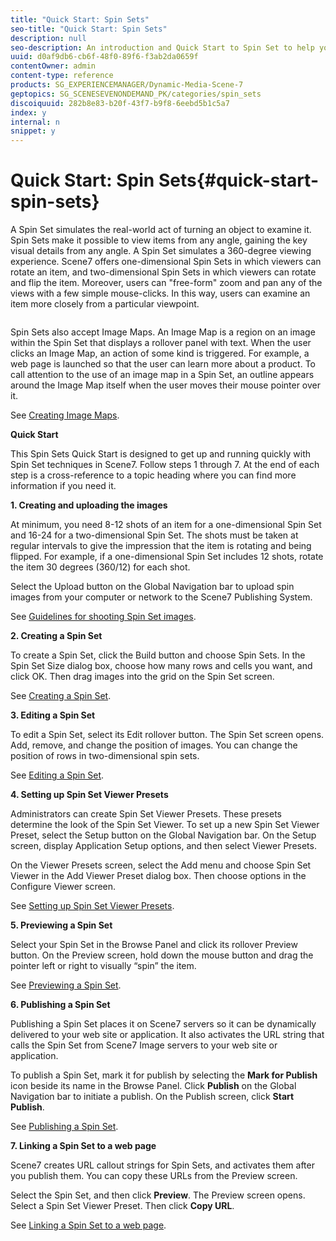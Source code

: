 ```yaml
---
title: "Quick Start: Spin Sets"
seo-title: "Quick Start: Spin Sets"
description: null
seo-description: An introduction and Quick Start to Spin Set to help you get up and running quickly.
uuid: d0af9db6-cb6f-48f0-89f6-f3ab2da0659f
contentOwner: admin
content-type: reference
products: SG_EXPERIENCEMANAGER/Dynamic-Media-Scene-7
geptopics: SG_SCENESEVENONDEMAND_PK/categories/spin_sets
discoiquuid: 282b8e83-b20f-43f7-b9f8-6eebd5b1c5a7
index: y
internal: n
snippet: y
---
```


# Quick Start: Spin Sets{#quick-start-spin-sets}

A Spin Set simulates the real-world act of turning an object to examine it. Spin Sets make it possible to view items from any angle, gaining the key visual details from any angle. A Spin Set simulates a 360-degree viewing experience. Scene7 offers one-dimensional Spin Sets in which viewers can rotate an item, and two-dimensional Spin Sets in which viewers can rotate and flip the item. Moreover, users can "free-form" zoom and pan any of the views with a few simple mouse-clicks. In this way, users can examine an item more closely from a particular viewpoint. 

![]()

Spin Sets also accept Image Maps. An Image Map is a region on an image within the Spin Set that displays a rollover panel with text. When the user clicks an Image Map, an action of some kind is triggered. For example, a web page is launched so that the user can learn more about a product. To call attention to the use of an image map in a Spin Set, an outline appears around the Image Map itself when the user moves their mouse pointer over it.

See [Creating Image Maps](creating-image-maps.md).

**Quick Start**

This Spin Sets Quick Start is designed to get up and running quickly with Spin Set techniques in Scene7. Follow steps 1 through 7. At the end of each step is a cross-reference to a topic heading where you can find more information if you need it.

**1. Creating and uploading the images**

At minimum, you need 8-12 shots of an item for a one-dimensional Spin Set and 16-24 for a two-dimensional Spin Set. The shots must be taken at regular intervals to give the impression that the item is rotating and being flipped. For example, if a one-dimensional Spin Set includes 12 shots, rotate the item 30 degrees (360/12) for each shot.

Select the Upload button on the Global Navigation bar to upload spin images from your computer or network to the Scene7 Publishing System.

See [Guidelines for shooting Spin Set images](creating-spin-set.md#guidelines-for-shooting-spin-set-images).

**2. Creating a Spin Set**

To create a Spin Set, click the Build button and choose Spin Sets. In the Spin Set Size dialog box, choose how many rows and cells you want, and click OK. Then drag images into the grid on the Spin Set screen.

See [Creating a Spin Set](creating-spin-set.md#creating-a-spin-set).

<!-- 

Comment Type: remark
Last Modified By: unknown unknown 
Last Modified Date: 

<p>See <a href="#UnresolvedLink-sc7_spinsets_sp.xml#WS98ca2e6790647c06-245331fc135ab744793-8000">Including Image Maps in Spin Sets</a> to add clickable, hotspot regions, known as Image Maps, to images in a Spin Set. </p>

 -->

<!-- 

Comment Type: remark
Last Modified By: unknown unknown 
Last Modified Date: 

<p>See also <a href="#UnresolvedLink-sc7_spinsets_sp.xml#WS98ca2e6790647c06229f600f135ab7cc461-8000">Managing InfoPanel content</a>.</p>

 -->

**3. Editing a Spin Set**

To edit a Spin Set, select its Edit rollover button. The Spin Set screen opens. Add, remove, and change the position of images. You can change the position of rows in two-dimensional spin sets.

See [Editing a Spin Set](creating-spin-set.md#editing-a-spin-set).

**4. Setting up Spin Set Viewer Presets**

Administrators can create Spin Set Viewer Presets. These presets determine the look of the Spin Set Viewer. To set up a new Spin Set Viewer Preset, select the Setup button on the Global Navigation bar. On the Setup screen, display Application Setup options, and then select Viewer Presets.

On the Viewer Presets screen, select the Add menu and choose Spin Set Viewer in the Add Viewer Preset dialog box. Then choose options in the Configure Viewer screen.

See [Setting up Spin Set Viewer Presets](setting-spin-set-viewer-presets.md#setting-up-spin-set-viewer-presets).

**5. Previewing a Spin Set**

Select your Spin Set in the Browse Panel and click its rollover Preview button. On the Preview screen, hold down the mouse button and drag the pointer left or right to visually “spin” the item.

See [Previewing a Spin Set](previewing-spin-set.md#previewing-a-spin-set).

**6. Publishing a Spin Set**

Publishing a Spin Set places it on Scene7 servers so it can be dynamically delivered to your web site or application. It also activates the URL string that calls the Spin Set from Scene7 Image servers to your web site or application.

To publish a Spin Set, mark it for publish by selecting the **Mark for Publish** icon beside its name in the Browse Panel. Click **Publish** on the Global Navigation bar to initiate a publish. On the Publish screen, click **Start Publish**.

See [Publishing a Spin Set](publishing-spin-set.md#publishing-a-spin-set).

**7. Linking a Spin Set to a web page**

Scene7 creates URL callout strings for Spin Sets, and activates them after you publish them. You can copy these URLs from the Preview screen.

Select the Spin Set, and then click **Preview**. The Preview screen opens. Select a Spin Set Viewer Preset. Then click **Copy URL**.

See [Linking a Spin Set to a web page](linking-spin-set-web-page.md#linking-a-spin-set-to-a-web-page).
